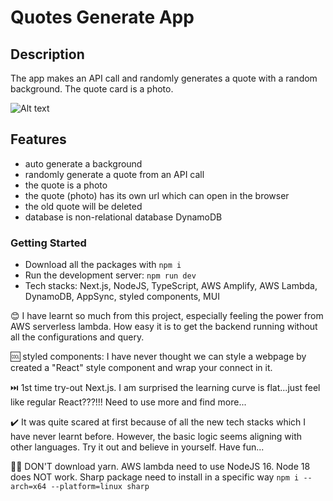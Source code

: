 # Quotes Generate App
## Description
The app makes an API call and randomly generates a quote with a random background. The quote card is a photo.

![Alt text](public/generate_quote.gif)
## Features
- auto generate a background
- randomly generate a quote from an API call
- the quote is a photo
- the quote (photo) has its own url which can open in the browser
- the old quote will be deleted
- database is non-relational database DynamoDB

### Getting Started
- Download all the packages with ```npm i ```
- Run the development server: ```npm run dev ```
- Tech stacks: Next.js, NodeJS, TypeScript, AWS Amplify, AWS Lambda, DynamoDB, AppSync, styled components, MUI

😊 I have learnt so much from this project, especially feeling the power from AWS serverless lambda. How easy it is to get the backend running without all the configurations and query.

🆒 styled components: I have never thought we can style a webpage by created a "React" style component and wrap your connect in it.

⏭️ 1st time try-out Next.js. I am surprised the learning curve is flat...just feel like regular React???!!! Need to use more and find more...

✔️ It was quite scared at first because of all the new tech stacks which I have never learnt before. However, the basic logic seems aligning with other languages. Try it out and believe in yourself. Have fun...

💁‍♀️ DON'T download yarn. AWS lambda need to use NodeJS 16. Node 18 does NOT work. Sharp package need to install in a specific way ```npm i --arch=x64 --platform=linux sharp```

